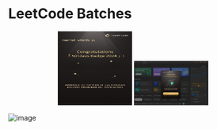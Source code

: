 # LeetCode Batches

<p align="center">
  <img src="50Days_Batch.png" alt="50 Day" height="150" width="150" />
  <img src="LeetCode_50.png" alt= " 50 Days Badge"  width="150" />
</p>

![image](https://github.com/user-attachments/assets/ce92eda8-8695-4d89-b561-82420a214873)
